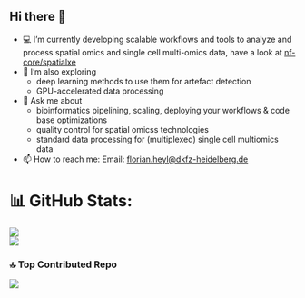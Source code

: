## Hi there 👋

- 💻 I’m currently developing scalable workflows and tools to analyze and process spatial omics and single cell multi-omics data, have a look at [nf-core/spatialxe](https://github.com/nf-core/spatialxe)
- 🌱 I’m also exploring
  - deep learning methods to use them for artefact detection
  - GPU-accelerated data processing
- 💬 Ask me about
  - bioinformatics pipelining, scaling, deploying your workflows & code base optimizations
  - quality control for spatial omicss technologies
  - standard data processing for (multiplexed) single cell multiomics data
- 📫 How to reach me: Email: florian.heyl@dkfz-heidelberg.de

# 📊 GitHub Stats:
![](https://github-readme-stats.vercel.app/api?username=heylf&theme=dark&hide_border=false&include_all_commits=false&count_private=false)<br/>
![](https://github-readme-stats.vercel.app/api/top-langs/?username=heylf&theme=dark&hide_border=false&include_all_commits=false&count_private=false&layout=compact)

### 🔝 Top Contributed Repo
![](https://github-contributor-stats.vercel.app/api?username=heylf&limit=3&theme=dark&combine_all_yearly_contributions=true)
